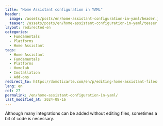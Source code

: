 ```yaml
---
title: "Home Assistant configuration in YAML"
header:
  image: /assets/posts/en/home-assistant-configuration-in-yaml/header.jpg
  teaser: /assets/posts/en/home-assistant-configuration-in-yaml/teaser.jpg
layout: redirected-en
categories:
  - Fundamentals
  - Platforms
  - Home Assistant
tags:
  - Home Assistant
  - Fundamentals
  - Platforms
  - Homelab
  - Installation
  - Add-ons
redirect_to: https://domoticarte.com/en/p/editing-home-assistant-files-code/
lang: en
ref: 27
permalink: /en/home-assistant-configuration-in-yaml/
last_modified_at: 2024-08-16
---
```


Although many integrations can be added without editing files, sometimes a bit of code is necessary.
